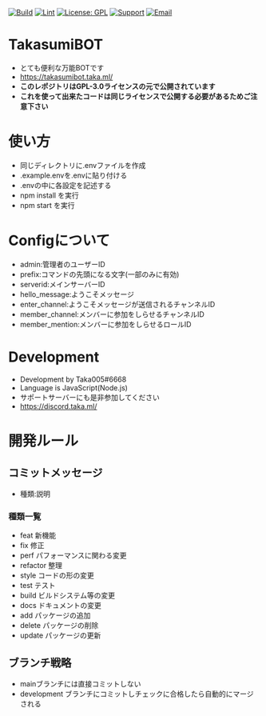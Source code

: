 [![Build](https://github.com/Taka005/TakasumiBOT/actions/workflows/build.yml/badge.svg?branch=main)](https://github.com/Taka005/TakasumiBOT/actions/workflows/build.yml)
[![Lint](https://github.com/Taka005/TakasumiBOT/actions/workflows/lint.yml/badge.svg?branch=main)](https://github.com/Taka005/TakasumiBOT/actions/workflows/lint.yml)
[![License: GPL](https://img.shields.io/badge/License-GPL-yellow.svg)](https://opensource.org/licenses/GPL-3.0)
[![Support](https://img.shields.io/discord/987698915820335124?color=5865f2&label=Discord&logo=Discord&logoColor=ffffff)](https://discord.taka.ml)
[![Email](https://img.shields.io/badge/email-takasumibot@gmail.com-blue.svg?style=flat)](mailto:takasumibot@gmail.com)
# TakasumiBOT
- とても便利な万能BOTです
- https://takasumibot.taka.ml/
- **このレポジトリはGPL-3.0ライセンスの元で公開されています**
- **これを使って出来たコードは同じライセンスで公開する必要があるためご注意下さい**
# 使い方
- 同じディレクトリに.envファイルを作成
- .example.envを.envに貼り付ける
- .envの中に各設定を記述する
- npm install を実行
- npm start を実行
# Configについて
- admin:管理者のユーザーID
- prefix:コマンドの先頭になる文字(一部のみに有効)
- serverid:メインサーバーID
- hello_message:ようこそメッセージ
- enter_channel:ようこそメッセージが送信されるチャンネルID
- member_channel:メンバーに参加をしらせるチャンネルID
- member_mention:メンバーに参加をしらせるロールID
# Development
- Development by Taka005#6668
- Language is JavaScript(Node.js)
-  サポートサーバーにも是非参加してください
- https://discord.taka.ml/
# 開発ルール
## コミットメッセージ
- 種類:説明 
### 種類一覧
- feat 新機能
- fix 修正
- perf パフォーマンスに関わる変更
- refactor 整理
- style コードの形の変更
- test テスト
- build ビルドシステム等の変更
- docs ドキュメントの変更
- add パッケージの追加
- delete パッケージの削除
- update パッケージの更新
## ブランチ戦略
- mainブランチには直接コミットしない
- development ブランチにコミットしチェックに合格したら自動的にマージされる

